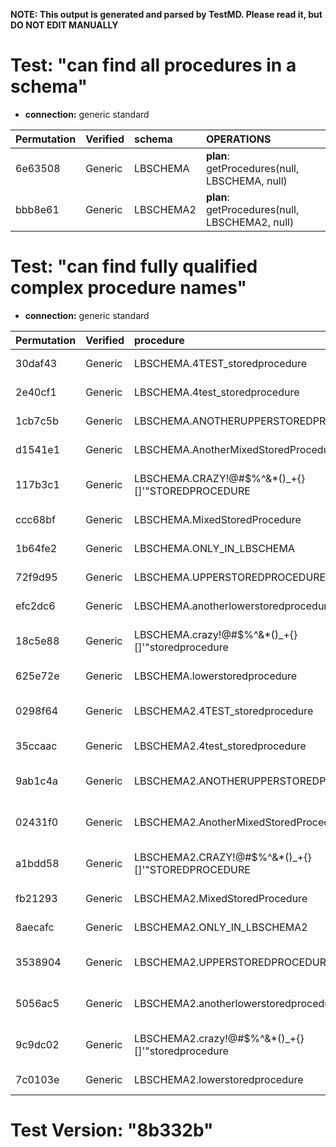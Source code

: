 **NOTE: This output is generated and parsed by TestMD. Please read it, but DO NOT EDIT MANUALLY**

# Test: "can find all procedures in a schema" #

- **connection:** generic standard

| Permutation | Verified | schema    | OPERATIONS
| :---------- | :------- | :-------- | :------
| 6e63508     | Generic  | LBSCHEMA  | **plan**: getProcedures(null, LBSCHEMA, null)
| bbb8e61     | Generic  | LBSCHEMA2 | **plan**: getProcedures(null, LBSCHEMA2, null)

# Test: "can find fully qualified complex procedure names" #

- **connection:** generic standard

| Permutation | Verified | procedure                                         | OPERATIONS
| :---------- | :------- | :------------------------------------------------ | :------
| 30daf43     | Generic  | LBSCHEMA.4TEST_storedprocedure                    | **plan**: getProcedures(null, LBSCHEMA, 4TEST\_storedprocedure)
| 2e40cf1     | Generic  | LBSCHEMA.4test_storedprocedure                    | **plan**: getProcedures(null, LBSCHEMA, 4test\_storedprocedure)
| 1cb7c5b     | Generic  | LBSCHEMA.ANOTHERUPPERSTOREDPROCEDURE              | **plan**: getProcedures(null, LBSCHEMA, ANOTHERUPPERSTOREDPROCEDURE)
| d1541e1     | Generic  | LBSCHEMA.AnotherMixedStoredProcedure              | **plan**: getProcedures(null, LBSCHEMA, AnotherMixedStoredProcedure)
| 117b3c1     | Generic  | LBSCHEMA.CRAZY!@#\$%^&*()_+{}[]'"STOREDPROCEDURE  | **plan**: getProcedures(null, LBSCHEMA, CRAZY!@#\\$\%^&*()\_+{}[]'"STOREDPROCEDURE)
| ccc68bf     | Generic  | LBSCHEMA.MixedStoredProcedure                     | **plan**: getProcedures(null, LBSCHEMA, MixedStoredProcedure)
| 1b64fe2     | Generic  | LBSCHEMA.ONLY_IN_LBSCHEMA                         | **plan**: getProcedures(null, LBSCHEMA, ONLY\_IN\_LBSCHEMA)
| 72f9d95     | Generic  | LBSCHEMA.UPPERSTOREDPROCEDURE                     | **plan**: getProcedures(null, LBSCHEMA, UPPERSTOREDPROCEDURE)
| efc2dc6     | Generic  | LBSCHEMA.anotherlowerstoredprocedure              | **plan**: getProcedures(null, LBSCHEMA, anotherlowerstoredprocedure)
| 18c5e88     | Generic  | LBSCHEMA.crazy!@#\$%^&*()_+{}[]'"storedprocedure  | **plan**: getProcedures(null, LBSCHEMA, crazy!@#\\$\%^&*()\_+{}[]'"storedprocedure)
| 625e72e     | Generic  | LBSCHEMA.lowerstoredprocedure                     | **plan**: getProcedures(null, LBSCHEMA, lowerstoredprocedure)
| 0298f64     | Generic  | LBSCHEMA2.4TEST_storedprocedure                   | **plan**: getProcedures(null, LBSCHEMA2, 4TEST\_storedprocedure)
| 35ccaac     | Generic  | LBSCHEMA2.4test_storedprocedure                   | **plan**: getProcedures(null, LBSCHEMA2, 4test\_storedprocedure)
| 9ab1c4a     | Generic  | LBSCHEMA2.ANOTHERUPPERSTOREDPROCEDURE             | **plan**: getProcedures(null, LBSCHEMA2, ANOTHERUPPERSTOREDPROCEDURE)
| 02431f0     | Generic  | LBSCHEMA2.AnotherMixedStoredProcedure             | **plan**: getProcedures(null, LBSCHEMA2, AnotherMixedStoredProcedure)
| a1bdd58     | Generic  | LBSCHEMA2.CRAZY!@#\$%^&*()_+{}[]'"STOREDPROCEDURE | **plan**: getProcedures(null, LBSCHEMA2, CRAZY!@#\\$\%^&*()\_+{}[]'"STOREDPROCEDURE)
| fb21293     | Generic  | LBSCHEMA2.MixedStoredProcedure                    | **plan**: getProcedures(null, LBSCHEMA2, MixedStoredProcedure)
| 8aecafc     | Generic  | LBSCHEMA2.ONLY_IN_LBSCHEMA2                       | **plan**: getProcedures(null, LBSCHEMA2, ONLY\_IN\_LBSCHEMA2)
| 3538904     | Generic  | LBSCHEMA2.UPPERSTOREDPROCEDURE                    | **plan**: getProcedures(null, LBSCHEMA2, UPPERSTOREDPROCEDURE)
| 5056ac5     | Generic  | LBSCHEMA2.anotherlowerstoredprocedure             | **plan**: getProcedures(null, LBSCHEMA2, anotherlowerstoredprocedure)
| 9c9dc02     | Generic  | LBSCHEMA2.crazy!@#\$%^&*()_+{}[]'"storedprocedure | **plan**: getProcedures(null, LBSCHEMA2, crazy!@#\\$\%^&*()\_+{}[]'"storedprocedure)
| 7c0103e     | Generic  | LBSCHEMA2.lowerstoredprocedure                    | **plan**: getProcedures(null, LBSCHEMA2, lowerstoredprocedure)

# Test Version: "8b332b" #